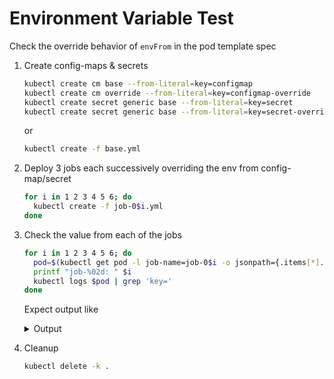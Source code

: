# Environment Variable Test #

Check the override behavior of `envFrom` in the pod template spec

1. Create config-maps & secrets

   ``` sh
   kubectl create cm base --from-literal=key=configmap
   kubectl create cm override --from-literal=key=configmap-override
   kubectl create secret generic base --from-literal=key=secret
   kubectl create secret generic base --from-literal=key=secret-override
   ```
   
   or 
   
   ``` sh
   kubectl create -f base.yml
   ```

2. Deploy 3 jobs each successively overriding the env from config-map/secret

   ``` sh
   for i in 1 2 3 4 5 6; do
     kubectl create -f job-0$i.yml
   done
   ```

3. Check the value from each of the jobs

   ``` sh
   for i in 1 2 3 4 5 6; do
     pod=$(kubectl get pod -l job-name=job-0$i -o jsonpath={.items[*].metadata.name})
     printf "job-%02d: " $i
     kubectl logs $pod | grep 'key='
   done
   ```

	Expect output like
	<details>
	  <summary>Output</summary>

	``` text
	job-01: key=configmap
	job-02: key=configmap-override
	job-03: key=secret
	job-04: key=secret-override
	job-05: key=inline
	job-06: key=command	
	```

	</details>

4. Cleanup 
   
   ``` sh
   kubectl delete -k .
   ```
